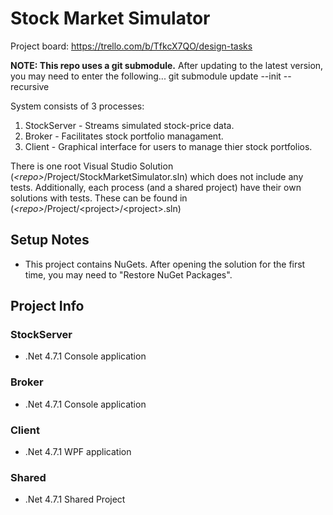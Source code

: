 # Stock Market Simulator

Project board: https://trello.com/b/TfkcX7QO/design-tasks

**NOTE: This repo uses a git submodule.** After updating to the latest version, you may need to enter the following...
git submodule update --init --recursive

System consists of 3 processes: 
  1. StockServer - Streams simulated stock-price data.
  2. Broker - Facilitates stock portfolio managament.
  3. Client - Graphical interface for users to manage thier stock portfolios.
  
There is one root Visual Studio Solution (_\<repo\>_/Project/StockMarketSimulator.sln) which does not include any tests. Additionally, each process (and a shared project) have their own solutions with tests. These can be found in (_\<repo\>_/Project/\<project\>/\<project\>.sln)

## Setup Notes

  * This project contains NuGets. After opening the solution for the first time, you may need to "Restore NuGet Packages".

## Project Info

### StockServer

  * .Net 4.7.1 Console application

### Broker

  * .Net 4.7.1 Console application
  
### Client

  * .Net 4.7.1 WPF application
  
### Shared

  * .Net 4.7.1 Shared Project
